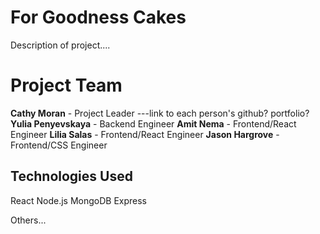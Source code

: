 # For Goodness Cakes
Description of project....



# Project Team

**Cathy Moran**       - Project Leader         ---link to each person's github? portfolio?
**Yulia Penyevskaya** - Backend Engineer
**Amit Nema**         - Frontend/React Engineer
**Lilia Salas**       - Frontend/React Engineer
**Jason Hargrove**    - Frontend/CSS Engineer


## Technologies Used

React
Node.js
MongoDB
Express

Others...  
